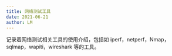 ```yaml
---
title: 网络测试工具
date: 2021-06-21
author: LM
---
```


记录着网络测试相关工具的使用介绍，包括如 iperf，netperf，Nmap，sqlmap，wapiti，wireshark 等的工具。